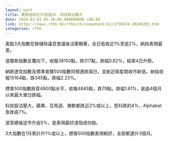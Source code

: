 ```yaml
---
layout: post
title: 美股低收近1%至逾2%　科技股沽壓大
date: 2024-02-01 05:38:04.000000000 +08:00
link: https://news.rthk.hk/rthk/ch/component/k2/1738674-20240201.htm
categories: rthk
---
```


美股3大指數在聯儲局議息會議後沽壓顯著，全日低收近1%至逾2%，納指表現最差。

道瓊斯指數反覆向下，收報38150點，跌317點，跌幅0.82%，結束4日升勢。

納斯達克指數及標準普爾500指數同樣連跌兩日，並創近兩星期收市新低。納指收報15164點，跌345點，跌幅2.23%。

標普500指數跌穿4900點水平，收報4845點，跌79點，跌幅1.61%，創逾4個月以來最大單日跌幅。

科技股沽壓大，蘋果、亞馬遜、微軟都跌近2%或以上，思科跌約4%，Alphabet急挫逾7%。

波音績後逆市升逾5%，是表現最好道指成份股。

3大指數在1月累計升1%或以上，標普500指數表現較好，全部都連升3個月。
